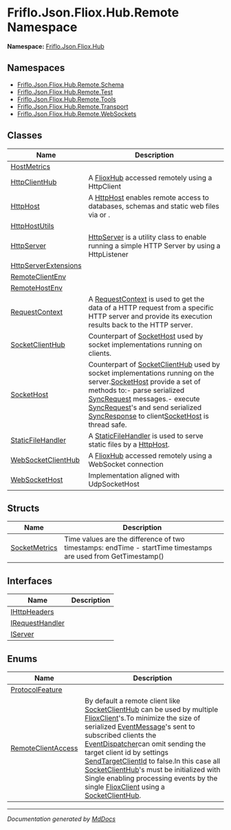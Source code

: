 ﻿<!--  
  <auto-generated>   
    The contents of this file were generated by a tool.  
    Changes to this file may be list if the file is regenerated  
  </auto-generated>   
-->

# Friflo.Json.Fliox.Hub.Remote Namespace

**Namespace:** [Friflo.Json.Fliox.Hub](../index.md)  

## Namespaces

- [Friflo.Json.Fliox.Hub.Remote.Schema](Schema/index.md)
- [Friflo.Json.Fliox.Hub.Remote.Test](Test/index.md)
- [Friflo.Json.Fliox.Hub.Remote.Tools](Tools/index.md)
- [Friflo.Json.Fliox.Hub.Remote.Transport](Transport/index.md)
- [Friflo.Json.Fliox.Hub.Remote.WebSockets](WebSockets/index.md)

## Classes

| Name                                                  | Description                                                                                                                                                                                                                                                                                                                                                                                                                                              |
| ----------------------------------------------------- | -------------------------------------------------------------------------------------------------------------------------------------------------------------------------------------------------------------------------------------------------------------------------------------------------------------------------------------------------------------------------------------------------------------------------------------------------------- |
| [HostMetrics](HostMetrics/index.md)                   |                                                                                                                                                                                                                                                                                                                                                                                                                                                          |
| [HttpClientHub](HttpClientHub/index.md)               | A [FlioxHub](../Host/FlioxHub/index.md) accessed remotely using a HttpClient                                                                                                                                                                                                                                                                                                                                                                             |
| [HttpHost](HttpHost/index.md)                         | A [HttpHost](HttpHost/index.md) enables remote access to databases, schemas and static web files via or .                                                                                                                                                                                                                                                                                                                                                |
| [HttpHostUtils](HttpHostUtils/index.md)               |                                                                                                                                                                                                                                                                                                                                                                                                                                                          |
| [HttpServer](HttpServer/index.md)                     | [HttpServer](HttpServer/index.md) is a utility class to enable running a simple HTTP Server by using a HttpListener                                                                                                                                                                                                                                                                                                                                      |
| [HttpServerExtensions](HttpServerExtensions/index.md) |                                                                                                                                                                                                                                                                                                                                                                                                                                                          |
| [RemoteClientEnv](RemoteClientEnv/index.md)           |                                                                                                                                                                                                                                                                                                                                                                                                                                                          |
| [RemoteHostEnv](RemoteHostEnv/index.md)               |                                                                                                                                                                                                                                                                                                                                                                                                                                                          |
| [RequestContext](RequestContext/index.md)             | A [RequestContext](RequestContext/index.md) is used to get the data of a HTTP request from a specific HTTP server and provide its execution results back to the HTTP server.                                                                                                                                                                                                                                                                             |
| [SocketClientHub](SocketClientHub/index.md)           | Counterpart of [SocketHost](SocketHost/index.md) used by socket implementations running on clients.                                                                                                                                                                                                                                                                                                                                                      |
| [SocketHost](SocketHost/index.md)                     | Counterpart of [SocketClientHub](SocketClientHub/index.md) used by socket implementations running on the server.[SocketHost](SocketHost/index.md) provide a set of methods to:\- parse serialized [SyncRequest](../Protocol/SyncRequest/index.md) messages.\- execute [SyncRequest](../Protocol/SyncRequest/index.md)'s and send serialized [SyncResponse](../Protocol/SyncResponse/index.md) to client[SocketHost](SocketHost/index.md) is thread safe. |
| [StaticFileHandler](StaticFileHandler/index.md)       | A [StaticFileHandler](StaticFileHandler/index.md) is used to serve static files by a [HttpHost](HttpHost/index.md).                                                                                                                                                                                                                                                                                                                                      |
| [WebSocketClientHub](WebSocketClientHub/index.md)     | A [FlioxHub](../Host/FlioxHub/index.md) accessed remotely  using a WebSocket connection                                                                                                                                                                                                                                                                                                                                                                  |
| [WebSocketHost](WebSocketHost/index.md)               | Implementation aligned with UdpSocketHost                                                                                                                                                                                                                                                                                                                                                                                                                |

## Structs

| Name                                    | Description                                                                                                    |
| --------------------------------------- | -------------------------------------------------------------------------------------------------------------- |
| [SocketMetrics](SocketMetrics/index.md) | Time values are the difference of two timestamps: endTime \- startTime timestamps are used from GetTimestamp() |

## Interfaces

| Name                                        | Description |
| ------------------------------------------- | ----------- |
| [IHttpHeaders](IHttpHeaders/index.md)       |             |
| [IRequestHandler](IRequestHandler/index.md) |             |
| [IServer](IServer/index.md)                 |             |

## Enums

| Name                                              | Description                                                                                                                                                                                                                                                                                                                                                                                                                                                                                                                                                                                                                                                                                                                    |
| ------------------------------------------------- | ------------------------------------------------------------------------------------------------------------------------------------------------------------------------------------------------------------------------------------------------------------------------------------------------------------------------------------------------------------------------------------------------------------------------------------------------------------------------------------------------------------------------------------------------------------------------------------------------------------------------------------------------------------------------------------------------------------------------------ |
| [ProtocolFeature](ProtocolFeature/index.md)       |                                                                                                                                                                                                                                                                                                                                                                                                                                                                                                                                                                                                                                                                                                                                |
| [RemoteClientAccess](RemoteClientAccess/index.md) | By default a remote client like [SocketClientHub](SocketClientHub/index.md) can be used by multiple [FlioxClient](../Client/FlioxClient/index.md)'s.To minimize the size of serialized [EventMessage](../Protocol/EventMessage/index.md)'s sent to subscribed clients the [EventDispatcher](../Host/Event/EventDispatcher/index.md)can omit sending the target client id by settings [SendTargetClientId](../Host/Event/EventDispatcher/properties/SendTargetClientId.md) to false.In this case all [SocketClientHub](SocketClientHub/index.md)'s must be initialized with Single enabling processing events by the single [FlioxClient](../Client/FlioxClient/index.md) using a [SocketClientHub](SocketClientHub/index.md).  |

___

*Documentation generated by [MdDocs](https://github.com/ap0llo/mddocs)*
